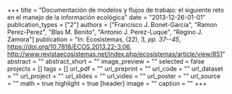 +++
title = "Documentación de modelos y flujos de trabajo: el siguiente reto en el manejo de la información ecológica"
date = "2013-12-26-01-01"
publication_types = ["2"]
authors = ["Francisco J. Bonet-Garcia", "Ramon Perez-Perez", "Blas M. Benito", "Antonio J. Perez-Luque", "Regino J. Zamora"]
publication = "In: Ecosistemas, (22), 3, _pp. 37--45_, https://doi.org/10.7818/ECOS.2013.22-3.06, http://www.revistaecosistemas.net/index.php/ecosistemas/article/view/851"
abstract = ""
abstract_short = ""
image_preview = ""
selected = false
projects = []
tags = []
url_pdf = ""
url_preprint = ""
url_code = ""
url_dataset = ""
url_project = ""
url_slides = ""
url_video = ""
url_poster = ""
url_source = ""
math = true
highlight = true
[header]
image = ""
caption = ""
+++
